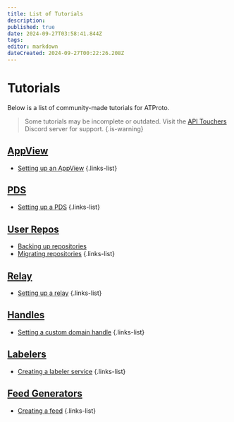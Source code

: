 ```yaml
---
title: List of Tutorials
description: 
published: true
date: 2024-09-27T03:58:41.844Z
tags: 
editor: markdown
dateCreated: 2024-09-27T00:22:26.208Z
---
```


# Tutorials
Below is a list of community-made tutorials for ATProto.
> Some tutorials may be incomplete or outdated. Visit the [API Touchers](https://discord.gg/KfPAUQTTSb) Discord server for support.
{.is-warning}

## [AppView](/AT_Protocol/Core_Components/AppView)
- [Setting up an AppView](/AT_Protocol/Core_Components/AppView/Tutorials/Setting_up_an_AppView)
{.links-list}

## [PDS](/AT_Protocol/Core_Components/Personal_Data_Server)
- [Setting up a PDS](/AT_Protocol/Core_Components/Personal_Data_Server/Tutorials/Setting_up_a_PDS)
{.links-list}

## [User Repos](/AT_Protocol/Core_Components/Personal_Data_Server/Personal_Data_Repositories)
- [Backing up repositories](/AT_Protocol/Core_Components/Personal_Data_Server/Personal_Data_Repositories/Tutorials/Backing_up_repositories)
- [Migrating repositories](/AT_Protocol/Core_Components/Personal_Data_Server/Personal_Data_Repositories/Tutorials/Migrating_repositories)
{.links-list}

## [Relay](/AT_Protocol/Core_Components/Relay)
- [Setting up a relay](/AT_Protocol/Core_Components/Relay/Tutorials/Setting_up_a_relay)
{.links-list}

## [Handles](/AT_Protocol/Identity/Handles)
- [Setting a custom domain handle](/AT_Protocol/Identity/Handles/Tutorials/Setting_a_custom_domain_handle)
{.links-list}

## [Labelers](/AT_Protocol/Opinionated_Services/Labelers)
- [Creating a labeler service](/AT_Protocol/Opinionated_Services/Labelers/Tutorials/Creating_a_labeler_service)
{.links-list}

## [Feed Generators](/AT_Protocol/Opinionated_Services/Feed_Generators)
- [Creating a feed](/AT_Protocol/Opinionated_Services/Feed_Generators/Tutorials/Creating_a_feed)
{.links-list}